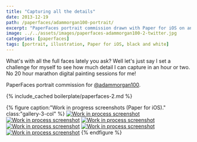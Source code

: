 ```yaml
---
title: "Capturing all the details"
date: 2013-12-19
path: /paperfaces/adammorgan100-portrait/
excerpt: "PaperFaces portrait commission drawn with Paper for iOS on an iPad."
image: ../../assets/images/paperfaces-adammorgan100-2-twitter.jpg
categories: [paperfaces]
tags: [portrait, illustration, Paper for iOS, black and white]
---
```


What's with all the full faces lately you ask? Well let's just say I set a challenge for myself to see how much detail I can capture in an hour or two. No 20 hour marathon digital painting sessions for me!

PaperFaces portrait commission for [@adammorgan100](https://twitter.com/adammorgan100).

{% include_cached boilerplate/paperfaces-2.md %}

{% figure caption:"Work in progress screenshots (Paper for iOS)." class:"gallery-3-col" %}
[![Work in process screenshot](../../assets/images/paperfaces-adammorgan100-2-process-1-600.jpg)](../../assets/images/paperfaces-adammorgan100-2-process-1-lg.jpg)
[![Work in process screenshot](../../assets/images/paperfaces-adammorgan100-2-process-2-600.jpg)](../../assets/images/paperfaces-adammorgan100-2-process-2-lg.jpg)
[![Work in process screenshot](../../assets/images/paperfaces-adammorgan100-2-process-3-600.jpg)](../../assets/images/paperfaces-adammorgan100-2-process-3-lg.jpg)
[![Work in process screenshot](../../assets/images/paperfaces-adammorgan100-2-process-4-600.jpg)](../../assets/images/paperfaces-adammorgan100-2-process-4-lg.jpg)
[![Work in process screenshot](../../assets/images/paperfaces-adammorgan100-2-process-5-600.jpg)](../../assets/images/paperfaces-adammorgan100-2-process-5-lg.jpg)
[![Work in process screenshot](../../assets/images/paperfaces-adammorgan100-2-process-6-600.jpg)](../../assets/images/paperfaces-adammorgan100-2-process-6-lg.jpg)
{% endfigure %}
